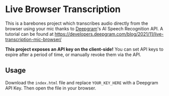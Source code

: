 # Live Browser Transcription

This is a barebones project which transcribes audio directly from the browser using your mic thanks to [Deepgram](http://deepgram.com)'s AI Speech Recognition API. A tutorial can be found at <https://developers.deepgram.com/blog/2021/11/live-transcription-mic-browser/>

__This project exposes an API key on the client-side!__ You can set API keys to expire after a period of time, or manually revoke them via the API. 

## Usage

Download the `index.html` file and replace `YOUR_KEY_HERE` with a Deepgram API Key. Then open the file in your browser.
